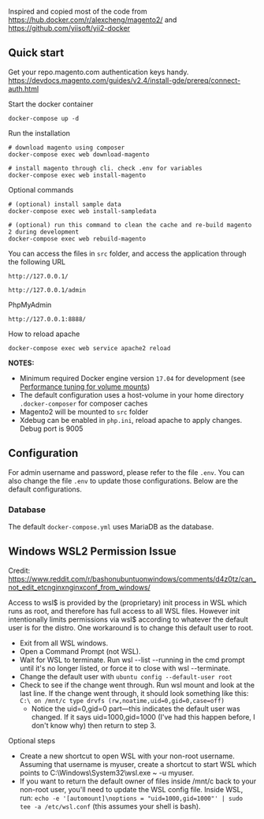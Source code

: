 Inspired and copied most of the code from https://hub.docker.com/r/alexcheng/magento2/ and https://github.com/yiisoft/yii2-docker

## Quick start

Get your repo.magento.com authentication keys handy. https://devdocs.magento.com/guides/v2.4/install-gde/prereq/connect-auth.html

Start the docker container

    docker-compose up -d
    
Run the installation
    
    # download magento using composer
    docker-compose exec web download-magento
    
    # install magento through cli. check .env for variables
    docker-compose exec web install-magento
    
Optional commands

    # (optional) install sample data
    docker-compose exec web install-sampledata
    
    # (optional) run this command to clean the cache and re-build magento 2 during development
    docker-compose exec web rebuild-magento

You can access the files in `src` folder, and access the application through the following URL

    http://127.0.0.1/
    
    http://127.0.0.1/admin
    
PhpMyAdmin

    http://127.0.0.1:8888/
    
How to reload apache

    docker-compose exec web service apache2 reload

**NOTES:** 
- Minimum required Docker engine version `17.04` for development (see [Performance tuning for volume mounts](https://docs.docker.com/docker-for-mac/osxfs-caching/))
- The default configuration uses a host-volume in your home directory `.docker-composer` for composer caches
- Magento2 will be mounted to `src` folder
- Xdebug can be enabled in `php.ini`, reload apache to apply changes. Debug port is 9005 

## Configuration

For admin username and password, please refer to the file `.env`. You can also change the file `.env` to update those configurations. Below are the default configurations.

### Database

The default `docker-compose.yml` uses MariaDB as the database.

## Windows WSL2 Permission Issue
Credit: https://www.reddit.com/r/bashonubuntuonwindows/comments/d4z0tz/can_not_edit_etcnginxnginxconf_from_windows/

Access to wsl$ is provided by the (proprietary) init process in WSL which runs as root, and therefore has full access to all WSL files. However init intentionally limits permissions via wsl$ according to whatever the default user is for the distro. One workaround is to change this default user to root.

- Exit from all WSL windows.
- Open a Command Prompt (not WSL).
- Wait for WSL to terminate. Run wsl --list --running in the cmd prompt until it's no longer listed, or force it to close with wsl --terminate.
- Change the default user with `ubuntu config --default-user root`
- Check to see if the change went through. Run wsl mount and look at the last line. If the change went through, it should look something like this: `C:\ on /mnt/c type drvfs (rw,noatime,uid=0,gid=0,case=off)`
  - Notice the uid=0,gid=0 part—this indicates the default user was changed. If it says uid=1000,gid=1000 (I've had this happen before, I don't know why) then return to step 3.

Optional steps
- Create a new shortcut to open WSL with your non-root username. Assuming that username is myuser, create a shortcut to start WSL which points to C:\Windows\System32\wsl.exe ~ -u myuser.
- If you want to return the default owner of files inside /mnt/c back to your non-root user, you'll need to update the WSL config file. Inside WSL, run: `echo -e '[automount]\noptions = "uid=1000,gid=1000"' | sudo tee -a /etc/wsl.conf` (this assumes your shell is bash).
